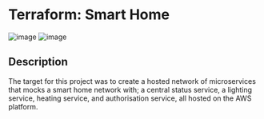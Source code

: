 # Terraform: Smart Home

![image](https://www.vectorlogo.zone/logos/amazon_aws/amazon_aws-ar21.svg)
![image](https://www.vectorlogo.zone/logos/terraformio/terraformio-ar21.svg)

## Description

The target for this project was to create a hosted network of microservices that mocks a smart home network with; a central status service, a lighting service, heating service, and authorisation service, all hosted on the AWS platform.
